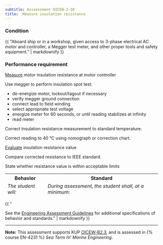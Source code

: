 ```yaml
---
subtitle: Asssessment OICEW-3-1D
title:  Measure insulation resistance
---
```




### Condition

{{ "Aboard ship or in a workshop, given access to 3-phase electrical AC motor and controller, a Megger test meter, and other proper tools and safety equipment." | markdownify }}

### Performance requirement 

<table width='100%' class='Guidelines'>
 <thead>
 <tr>
     <th class='thirty'>Behavior</th>
     <th class='seventy'>Standard</th>
 </tr>
 <tr>
     <td><em>The student will:</em></td>
     <td><em>During assessment, the student shall, at a minimum:</em></td>
 </tr>
 </thead>
 <tbody>


<!--rowstart-->

[Measure](guidelines#evaluateinspecttest) motor insulation resistance at motor controller

<!--cellbreak-->

Use megger to perform insulation spot test:

  * de-energize motor, lockout/tagout if necessary
  * verify megger ground connection
  * connect lead to field winding
  * select appropriate test voltage
  * energize meter for 60 seconds, or until reading stabilizes at infinity
  * read meter

<!--rowend-->


<!--rowstart-->

Correct insulation resistance measurement to standard temperature.

<!--cellbreak-->

Correct reading to 40 °C using nomograph or correction chart.

<!--rowend-->


<!--rowstart-->

[Evaluate](guidelines#evaluate) insulation resistance value

<!--cellbreak-->

Compare corrected resistance to IEEE standard.

State whether resistance value is within acceptable limits

<!--rowend-->


 </tbody>
 </table>

{{ "

See the [Engineering Assessment Guidelines](guidelines) for additional specifications of behavior and standards." | markdownify }}


*****

**Note:** This assessment supports KUP [OICEW-B2.3]({{site.baseurl}}/tables/31.html#OICEW-B2.3), and is assessed in  {% course  EN-4231 %}  *Sea Term IV: Marine Engineering*. 

